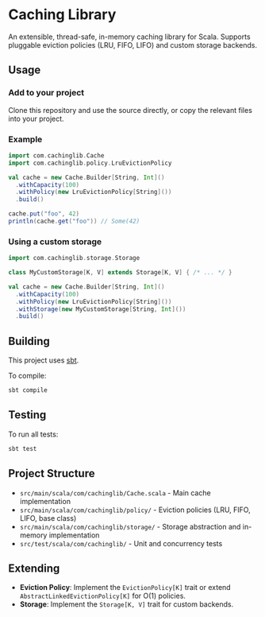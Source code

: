 # Caching Library

An extensible, thread-safe, in-memory caching library for Scala. Supports pluggable eviction policies (LRU, FIFO, LIFO) and custom storage backends.

## Usage

### Add to your project
Clone this repository and use the source directly, or copy the relevant files into your project.

### Example
```scala
import com.cachinglib.Cache
import com.cachinglib.policy.LruEvictionPolicy

val cache = new Cache.Builder[String, Int]()
  .withCapacity(100)
  .withPolicy(new LruEvictionPolicy[String]())
  .build()

cache.put("foo", 42)
println(cache.get("foo")) // Some(42)
```

### Using a custom storage
```scala
import com.cachinglib.storage.Storage

class MyCustomStorage[K, V] extends Storage[K, V] { /* ... */ }

val cache = new Cache.Builder[String, Int]()
  .withCapacity(100)
  .withPolicy(new LruEvictionPolicy[String]())
  .withStorage(new MyCustomStorage[String, Int]())
  .build()
```

## Building
This project uses [sbt](https://www.scala-sbt.org/).

To compile:
```bash
sbt compile
```

## Testing
To run all tests:
```bash
sbt test
```

## Project Structure
- `src/main/scala/com/cachinglib/Cache.scala` - Main cache implementation
- `src/main/scala/com/cachinglib/policy/` - Eviction policies (LRU, FIFO, LIFO, base class)
- `src/main/scala/com/cachinglib/storage/` - Storage abstraction and in-memory implementation
- `src/test/scala/com/cachinglib/` - Unit and concurrency tests

## Extending
- **Eviction Policy**: Implement the `EvictionPolicy[K]` trait or extend `AbstractLinkedEvictionPolicy[K]` for O(1) policies.
- **Storage**: Implement the `Storage[K, V]` trait for custom backends.

